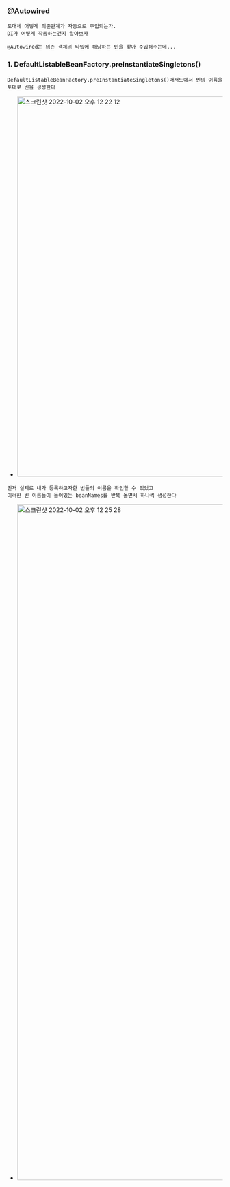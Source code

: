 ### @Autowired
```
도대체 어떻게 의존관계가 자동으로 주입되는가.
DI가 어떻게 작동하는건지 알아보자

@Autowired는 의존 객체의 타입에 해당하는 빈을 찾아 주입해주는데...
```

### 1. DefaultListableBeanFactory.preInstantiateSingletons()
```
DefaultListableBeanFactory.preInstantiateSingletons()매서드에서 빈의 이름을 토대로 빈을 생성한다
```
- <img width="885" alt="스크린샷 2022-10-02 오후 12 22 12" src="https://user-images.githubusercontent.com/62214428/193436468-7efc7067-c989-4927-9b27-228be444a7bc.png">
```
먼저 실제로 내가 등록하고자한 빈들의 이름을 확인할 수 있었고
이러한 빈 이름들이 들어있는 beanNames를 반복 돌면서 하나씩 생성한다
```
- <img width="1573" alt="스크린샷 2022-10-02 오후 12 25 28" src="https://user-images.githubusercontent.com/62214428/193436522-9aa59eed-c8b8-4dbe-8db1-ce13d04ab5df.png">
```

```
